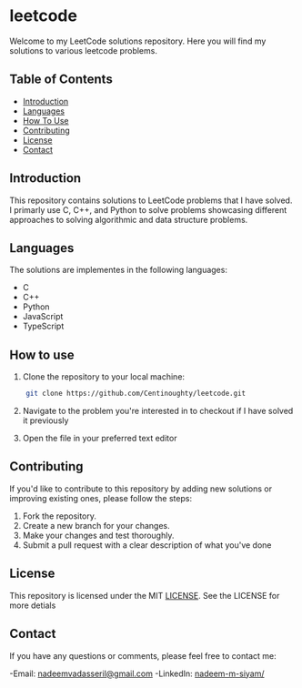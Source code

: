 # leetcode

Welcome to my LeetCode solutions repository. Here you will find my solutions to various leetcode problems.

## Table of Contents

- [Introduction](#introduction)
- [Languages](#languages)
- [How To Use](#how-to-use)
- [Contributing](#contributing)
- [License](#license)
- [Contact](#contact)

## Introduction

This repository contains solutions to LeetCode problems that I have solved. I primarly use C, C++, and Python to solve problems showcasing different approaches to solving algorithmic and data structure problems.

## Languages

The solutions are implementes in the following languages:

- C
- C++
- Python
- JavaScript
- TypeScript

## How to use

1. Clone the repository to your local machine:

```bash
    git clone https://github.com/Centinoughty/leetcode.git
```

2. Navigate to the problem you're interested in to checkout if I have solved it previously

3. Open the file in your preferred text editor

## Contributing

If you'd like to contribute to this repository by adding new solutions or improving existing ones, please follow the steps:

1. Fork the repository.
2. Create a new branch for your changes.
3. Make your changes and test thoroughly.
4. Submit a pull request with a clear description of what you've done

## License

This repository is licensed under the MIT [LICENSE](License). See the LICENSE for more detials

## Contact

If you have any questions or comments, please feel free to contact me:

-Email: [nadeemvadasseril@gmail.com](mailto:nadeemvadasseril@gmail.com)
-LinkedIn: [nadeem-m-siyam/](https://www.linkedin.com/in/nadeem-m-siyam/)
